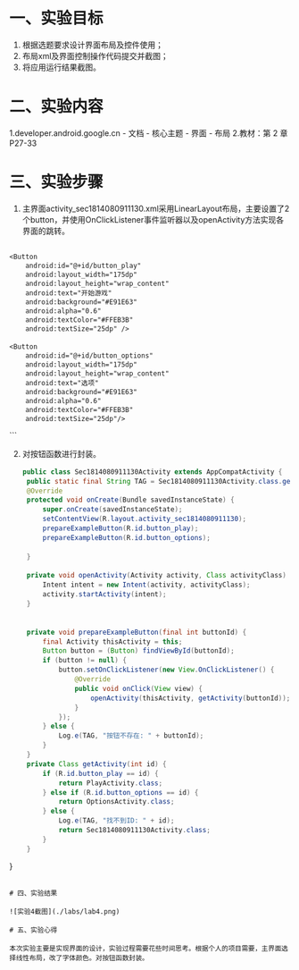 # 一、实验目标

1. 根据选题要求设计界面布局及控件使用；
2. 布局xml及界面控制操作代码提交并截图；
3. 将应用运行结果截图。

# 二、实验内容

1.developer.android.google.cn - 文档 - 核心主题 - 界面 - 布局
2.教材：第 2 章 P27-33

# 三、实验步骤

1. 主界面activity_sec1814080911130.xml采用LinearLayout布局，主要设置了2个button，并使用OnClickListener事件监听器以及openActivity方法实现各界面的跳转。

   ```java
<?xml version="1.0" encoding="utf-8"?>
<LinearLayout
    xmlns:android="http://schemas.android.com/apk/res/android"
    xmlns:tools="http://schemas.android.com/tools"
    android:orientation="vertical"
    android:layout_width="match_parent"
    android:layout_height="match_parent"
    android:gravity="center"
    tools:context="edu.hzuapps.androidlabs.Sec1814080911130Activity"
    android:background="@drawable/background">

    <Button
        android:id="@+id/button_play"
        android:layout_width="175dp"
        android:layout_height="wrap_content"
        android:text="开始游戏"
        android:background="#E91E63"
        android:alpha="0.6"
        android:textColor="#FFEB3B"
        android:textSize="25dp" />

    <Button
        android:id="@+id/button_options"
        android:layout_width="175dp"
        android:layout_height="wrap_content"
        android:text="选项"
        android:background="#E91E63"
        android:alpha="0.6"
        android:textColor="#FFEB3B"
        android:textSize="25dp"/>
</LinearLayout>
   ```

   

2. 对按钮函数进行封装。

   ```java
   public class Sec1814080911130Activity extends AppCompatActivity {
    public static final String TAG = Sec1814080911130Activity.class.getSimpleName();
    @Override
    protected void onCreate(Bundle savedInstanceState) {
        super.onCreate(savedInstanceState);
        setContentView(R.layout.activity_sec1814080911130);
        prepareExampleButton(R.id.button_play);
        prepareExampleButton(R.id.button_options);

    }

    private void openActivity(Activity activity, Class activityClass) {
        Intent intent = new Intent(activity, activityClass);
        activity.startActivity(intent);
    }


    private void prepareExampleButton(final int buttonId) {
        final Activity thisActivity = this;
        Button button = (Button) findViewById(buttonId);
        if (button != null) {
            button.setOnClickListener(new View.OnClickListener() {
                @Override
                public void onClick(View view) {
                    openActivity(thisActivity, getActivity(buttonId));
                }
            });
        } else {
            Log.e(TAG, "按钮不存在: " + buttonId);
        }
    }
    private Class getActivity(int id) {
        if (R.id.button_play == id) {
            return PlayActivity.class;
        } else if (R.id.button_options == id) {
            return OptionsActivity.class;
        } else {
            Log.e(TAG, "找不到ID: " + id);
            return Sec1814080911130Activity.class;
        }
    }
}
   ```

# 四、实验结果

![实验4截图](./labs/lab4.png)

# 五、实验心得

本次实验主要是实现界面的设计，实验过程需要花些时间思考。根据个人的项目需要，主界面选择线性布局，改了字体颜色。对按钮函数封装。